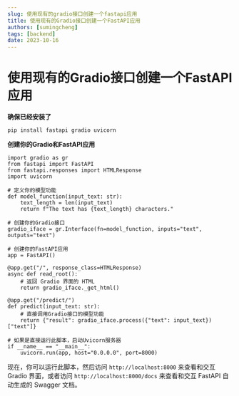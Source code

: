 ```yaml
---
slug: 使用现有的gradio接口创建一个fastapi应用
title: 使用现有的Gradio接口创建一个FastAPI应用
authors: [sumingcheng]
tags: [backend]
date: 2023-10-16
---
```


# 使用现有的Gradio接口创建一个FastAPI应用



 



**确保已经安装了**

```
pip install fastapi gradio uvicorn
```

**创建你的Gradio和FastAPI应用**

```
import gradio as gr
from fastapi import FastAPI
from fastapi.responses import HTMLResponse
import uvicorn

# 定义你的模型功能
def model_function(input_text: str):
    text_length = len(input_text)
    return f"The text has {text_length} characters."

# 创建你的Gradio接口
gradio_iface = gr.Interface(fn=model_function, inputs="text", outputs="text")

# 创建你的FastAPI应用
app = FastAPI()

@app.get("/", response_class=HTMLResponse)
async def read_root():
    # 返回 Gradio 界面的 HTML
    return gradio_iface._get_html()

@app.get("/predict/")
def predict(input_text: str):
    # 直接调用Gradio接口的模型功能
    return {"result": gradio_iface.process({"text": input_text})["text"]}

# 如果是直接运行此脚本，启动Uvicorn服务器
if __name__ == "__main__":
    uvicorn.run(app, host="0.0.0.0", port=8000)
```

现在，你可以运行此脚本，然后访问 `http://localhost:8000` 来查看和交互 Gradio 界面，或者访问 `http://localhost:8000/docs` 来查看和交互 FastAPI 自动生成的 Swagger 文档。